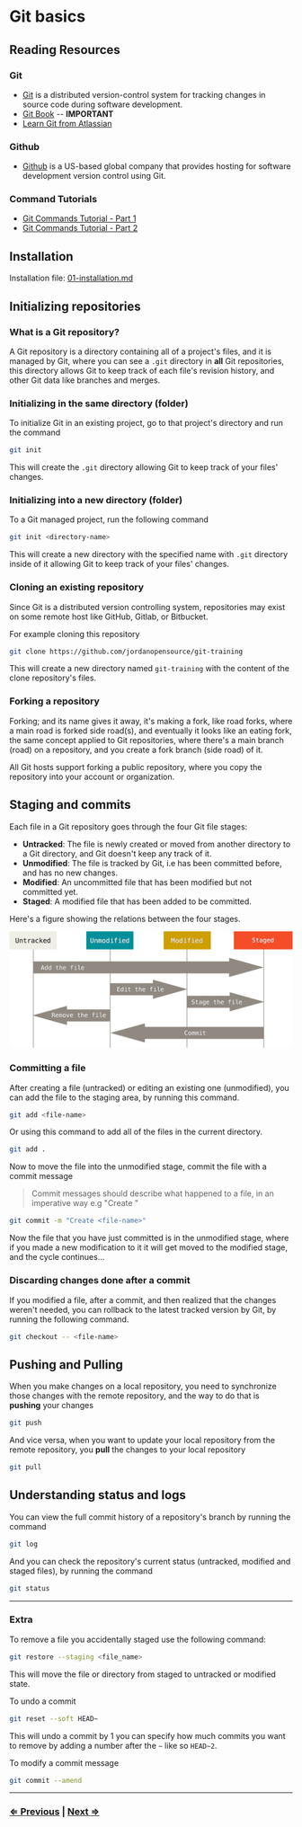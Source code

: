 # Git basics

## Reading Resources

### Git

* [Git](https://git-scm.com/) is a distributed version-control system for tracking changes in source code during software development.
* [Git Book](https://git-scm.com/book/en/v2) -- **IMPORTANT**
* [Learn Git from Atlassian](https://www.atlassian.com/git/tutorials/learn-git-with-bitbucket-cloud)

### Github

* [Github](https://github.com) is a US-based global company that provides hosting for software development version control using Git.

### Command Tutorials

* [Git Commands Tutorial - Part 1](https://kolosek.com/git-commands-tutorial-part1/)
* [Git Commands Tutorial - Part 2](https://kolosek.com/git-commands-tutorial-part2/)

## Installation

Installation file:  [01-installation.md](/material/01-installation.md)

## Initializing repositories

### What is a Git repository?

A Git repository is a directory containing all of a project's files, and it is managed by Git, where you can see a `.git` directory in **all** Git repositories, this directory allows Git to keep track of each file's revision history, and other Git data like branches and merges.

### Initializing in the same directory (folder)

To initialize Git in an existing project, go to that project's directory and run the command

```bash
git init
```

This will create the `.git` directory allowing Git to keep track of your files' changes.

### Initializing into a new directory (folder)

To a Git managed project, run the following command

```bash
git init <directory-name>
```

This will create a new directory with the specified name with `.git` directory inside of it allowing Git to keep track of your files' changes.

### Cloning an existing repository

Since Git is a distributed version controlling system, repositories may exist on some remote host like GitHub, Gitlab, or Bitbucket.

For example cloning this repository

```bash
git clone https://github.com/jordanopensource/git-training
```

This will create a new directory named `git-training` with the content of the clone repository's files.

### Forking a repository

Forking; and its name gives it away, it's making a fork, like road forks, where a main road is forked side road(s), and eventually it looks like an eating fork, the same concept applied to Git repositories, where there's a main branch (road) on a repository, and you create a fork branch (side road) of it.

All Git hosts support forking a public repository, where you copy the repository into your account or organization.

## Staging and commits

Each file in a Git repository goes through the four Git file stages:

* **Untracked**: The file is newly created or moved from another directory to a Git directory, and Git doesn't keep any track of it.
* **Unmodified**: The file is tracked by Git, i.e has been committed before, and has no new changes.
* **Modified**: An uncommitted file that has been modified but not committed yet.
* **Staged**: A modified file that has been added to be committed.

Here's a figure showing the relations between the four stages.

![git files stages](/resourses/git-files-stages.png)

### Committing a file

After creating a file (untracked) or editing an existing one (unmodified), you can add the file to the staging area, by running this command.

```bash
git add <file-name>
```

Or using this command to add all of the files in the current directory.

```bash
git add .
```

Now to move the file into the unmodified stage, commit the file with a commit message

> Commit messages should describe what happened to a file, in an imperative way
> e.g "Create <file-name>"

```bash
git commit -m "Create <file-name>"
```

Now the file that you have just committed is in the unmodified stage, where if you made a new modification to it it will get moved to the modified stage, and the cycle continues...

### Discarding changes done after a commit

If you modified a file, after a commit, and then realized that the changes weren't needed, you can rollback to the latest tracked version by Git, by running the following command.

```bash
git checkout -- <file-name>
```

## Pushing and Pulling

When you make changes on a local repository, you need to synchronize those changes with the remote repository, and the way to do that is **pushing** your changes

```bash
git push
```

And vice versa, when you want to update your local repository from the remote repository, you **pull** the changes to your local repository

```bash
git pull
```

## Understanding status and logs

You can view the full commit history of a repository's branch by running the command

```bash
git log
```

And you can check the repository's current status (untracked, modified and staged files), by running the command

```bash
git status
```

___

### Extra

To remove a file you accidentally staged use the following command:

```bash
git restore --staging <file_name>
```

This will move the file or directory from staged to untracked or modified state.

To undo a commit

```bash
git reset --soft HEAD~
```

This will undo a commit by 1 you can specify how much commits you want to remove by adding a number after the `~` like so `HEAD~2`.

To modify a commit message

```bash
git commit --amend
```

___

### [⇐ Previous](/material/01-installation.md) | [Next ⇒](/material/03-branching.md)
